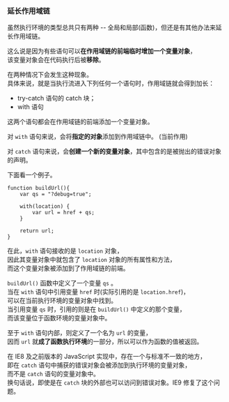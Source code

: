 ### 延长作用域链

虽然执行环境的类型总共只有两种 -- 全局和局部(函数)，但还是有其他办法来延长作用域链。  

这么说是因为有些语句可以**在作用域链的前端临时增加一个变量对象**，  
该变量对象会在代码执行后被**移除**。  

在两种情况下会发生这种现象。  
具体来说，就是当执行流进入下列任何一个语句时，作用域链就会得到加长：

 - try-catch 语句的 catch 块；
 - with 语句

这两个语句都会在作用域链的前端添加一个变量对象。  

对 `with` 语句来说，会将**指定的对象**添加到作用域链中。 (当前作用)  

对 `catch` 语句来说，会**创建一个新的变量对象**，其中包含的是被抛出的错误对象的声明。  

下面看一个例子。

	function buildUrl(){
    	var qs = "?debug=true";
          
        with(location) {
        	var url = href + qs;
        }

        return url;
    } 

在此，`with` 语句接收的是 `location` 对象，  
因此其变量对象中就包含了 `location` 对象的所有属性和方法，  
而这个变量对象被添加到了作用域链的前端。  

`buildUrl()` 函数中定义了一个变量 `qs` 。  
当在 `with` 语句中引用变量 `href` 时(实际引用的是 `location.href`)，  
可以在当前执行环境的变量对象中找到。  
当引用变量 `qs` 时，引用的则是在 `buildUrl()` 中定义的那个变量，  
而该变量位于函数环境的变量对象中。  

至于 `with` 语句内部，则定义了一个名为 `url` 的变量，  
因而 `url` 就**成了函数执行环境**的一部分，所以可以作为函数的值被返回。

在 IE8 及之前版本的 JavaScript 实现中，存在一个与标准不一致的地方，  
即在 `catch` 语句中捕获的错误对象会被添加到执行环境的变量对象，  
而不是 `catch` 语句的变量对象中。  
换句话说，即使是在 `catch` 块的外部也可以访问到错误对象。IE9 修复了这个问题。

